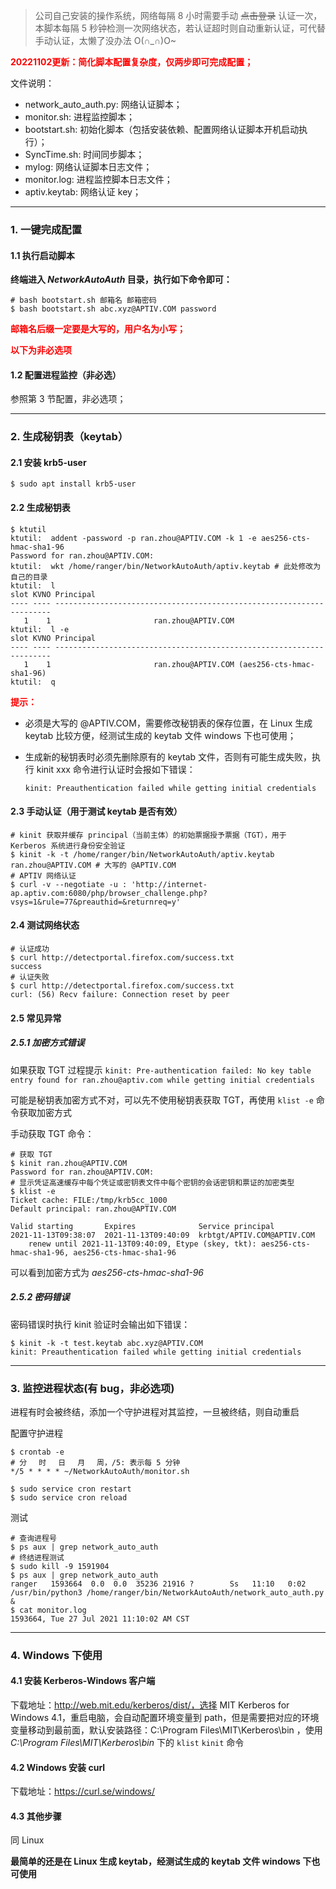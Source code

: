 > 公司自己安装的操作系统，网络每隔 8 小时需要手动 ~~点击登录~~ 认证一次，本脚本每隔 5 秒钟检测一次网络状态，若认证超时则自动重新认证，可代替手动认证，太懒了没办法 O(∩_∩)O~



**<font color = red>20221102更新：简化脚本配置复杂度，仅两步即可完成配置；</font>**

文件说明：

- network_auto_auth.py: 网络认证脚本；
- monitor.sh: 进程监控脚本；
- bootstart.sh: 初始化脚本（包括安装依赖、配置网络认证脚本开机启动执行）；
- SyncTime.sh: 时间同步脚本；
- mylog: 网络认证脚本日志文件；
- monitor.log: 进程监控脚本日志文件；
- aptiv.keytab: 网络认证 key；

---

### 1. 一键完成配置

#### 1.1 执行启动脚本

**终端进入 *NetworkAutoAuth* 目录，执行如下命令即可：**

``` shell
# bash bootstart.sh 邮箱名 邮箱密码
$ bash bootstart.sh abc.xyz@APTIV.COM password
```

<font color=red>**邮箱名后缀一定要是大写的，用户名为小写；**</font>



<font color=red>**以下为非必选项**</font>

#### 1.2 配置进程监控（非必选）

参照第 3 节配置，非必选项；

---

### 2. 生成秘钥表（keytab）

#### 2.1 安装 krb5-user

``` shell
$ sudo apt install krb5-user
```

#### 2.2 生成秘钥表

``` shell
$ ktutil
ktutil:  addent -password -p ran.zhou@APTIV.COM -k 1 -e aes256-cts-hmac-sha1-96
Password for ran.zhou@APTIV.COM:
ktutil:  wkt /home/ranger/bin/NetworkAutoAuth/aptiv.keytab # 此处修改为自己的目录
ktutil:  l
slot KVNO Principal
---- ---- ---------------------------------------------------------------------
   1    1                       ran.zhou@APTIV.COM
ktutil:  l -e
slot KVNO Principal
---- ---- ---------------------------------------------------------------------
   1    1                       ran.zhou@APTIV.COM (aes256-cts-hmac-sha1-96)
ktutil:  q
```

<font color = red>**提示：**</font>

- 必须是大写的 @APTIV.COM，需要修改秘钥表的保存位置，在 Linux 生成 keytab 比较方便，经测试生成的 keytab 文件 windows 下也可使用；

- 生成新的秘钥表时必须先删除原有的 keytab 文件，否则有可能生成失败，执行 kinit xxx 命令进行认证时会报如下错误：

  ``` shell
  kinit: Preauthentication failed while getting initial credentials
  ```

#### 2.3 手动认证（用于测试 keytab 是否有效）

``` shell
# kinit 获取并缓存 principal（当前主体）的初始票据授予票据（TGT），用于 Kerberos 系统进行身份安全验证
$ kinit -k -t /home/ranger/bin/NetworkAutoAuth/aptiv.keytab ran.zhou@APTIV.COM # 大写的 @APTIV.COM
# APTIV 网络认证
$ curl -v --negotiate -u : 'http://internet-ap.aptiv.com:6080/php/browser_challenge.php?vsys=1&rule=77&preauthid=&returnreq=y'
```



#### 2.4 测试网络状态

``` shell
# 认证成功
$ curl http://detectportal.firefox.com/success.txt
success
# 认证失败
$ curl http://detectportal.firefox.com/success.txt
curl: (56) Recv failure: Connection reset by peer
```

#### 2.5 常见异常

##### 2.5.1 加密方式错误

如果获取 TGT 过程提示 `kinit: Pre-authentication failed: No key table entry found for ran.zhou@aptiv.com while getting initial credentials`

可能是秘钥表加密方式不对，可以先不使用秘钥表获取 TGT，再使用 `klist -e` 命令获取加密方式

手动获取 TGT 命令：

``` shell
# 获取 TGT
$ kinit ran.zhou@APTIV.COM
Password for ran.zhou@APTIV.COM:
# 显示凭证高速缓存中每个凭证或密钥表文件中每个密钥的会话密钥和票证的加密类型
$ klist -e
Ticket cache: FILE:/tmp/krb5cc_1000
Default principal: ran.zhou@APTIV.COM

Valid starting       Expires              Service principal
2021-11-13T09:38:07  2021-11-13T09:40:09  krbtgt/APTIV.COM@APTIV.COM
	renew until 2021-11-13T09:40:09, Etype (skey, tkt): aes256-cts-hmac-sha1-96, aes256-cts-hmac-sha1-96
```

可以看到加密方式为 *aes256-cts-hmac-sha1-96*

##### 2.5.2 密码错误

密码错误时执行 kinit 验证时会输出如下错误：

``` shell
$ kinit -k -t test.keytab abc.xyz@APTIV.COM
kinit: Preauthentication failed while getting initial credentials
```



---

### 3. 监控进程状态(有 bug，非必选项)

进程有时会被终结，添加一个守护进程对其监控，一旦被终结，则自动重启

配置守护进程

``` shell
$ crontab -e
# 分　 时　 日　 月　 周，/5: 表示每 5 分钟
*/5 * * * * ~/NetworkAutoAuth/monitor.sh

$ sudo service cron restart
$ sudo service cron reload
```

测试

``` shell
# 查询进程号
$ ps aux | grep network_auto_auth
# 终结进程测试
$ sudo kill -9 1591904
$ ps aux | grep network_auto_auth
ranger   1593664  0.0  0.0  35236 21916 ?        Ss   11:10   0:02 /usr/bin/python3 /home/ranger/bin/NetworkAutoAuth/network_auto_auth.py &
$ cat monitor.log
1593664, Tue 27 Jul 2021 11:10:02 AM CST
```

---

### 4. Windows 下使用

#### 4.1 安装 Kerberos-Windows 客户端

下载地址：http://web.mit.edu/kerberos/dist/，选择 MIT Kerberos for Windows 4.1，重启电脑，会自动配置环境变量到 path，但是需要把对应的环境变量移动到最前面，默认安装路径：C:\Program Files\MIT\Kerberos\bin ，使用 *C:\Program Files\MIT\Kerberos\bin* 下的 `klist` `kinit` 命令

#### 4.2 Windows 安装 curl

下载地址：https://curl.se/windows/

#### 4.3 其他步骤

同 Linux

**最简单的还是在 Linux 生成 keytab，经测试生成的 keytab 文件 windows 下也可使用**

